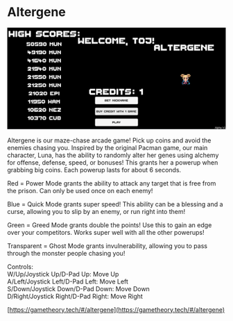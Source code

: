 # Altergene

![](../.gitbook/assets/2022-05-03.png)

Altergene is our maze-chase arcade game! Pick up coins and avoid the enemies chasing you. Inspired by the original Pacman game, our main character, Luna, has the ability to randomly alter her genes using alchemy for offense, defense, speed, or bonuses! This grants her a powerup when grabbing big coins. Each powerup lasts for about 6 seconds.

Red = Power Mode grants the ability to attack any target that is free from the prison. Can only be used once on each enemy!&#x20;

Blue = Quick Mode grants super speed! This ability can be a blessing and a curse, allowing you to slip by an enemy, or run right into them!&#x20;

Green = Greed Mode grants double the points! Use this to gain an edge over your competitors. Works super well with all the other powerups!&#x20;

Transparent = Ghost Mode grants invulnerability, allowing you to pass through the monster people chasing you!

Controls:\
W/Up/Joystick Up/D-Pad Up: Move Up\
A/Left/Joystick Left/D-Pad Left: Move Left\
S/Down/Joystick Down/D-Pad Down: Move Down\
D/Right/Joystick Right/D-Pad Right: Move Right



[https://gametheory.tech/#/altergene](https://gametheory.tech/#/altergene)
